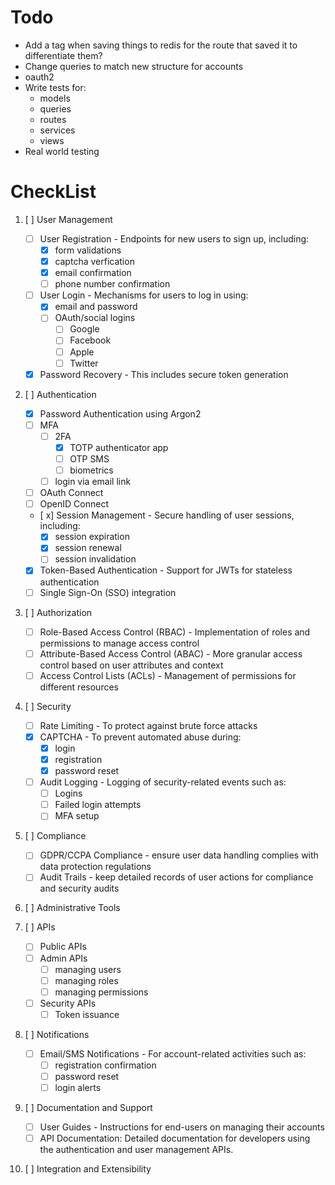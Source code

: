 # Todo
* Add a tag when saving things to redis for the route that saved it to differentiate them?
* Change queries to match new structure for accounts
* oauth2
* Write tests for:
    * models
    * queries
    * routes
    * services
    * views
* Real world testing

# CheckList
1. [ ] User Management
    * [ ] User Registration - Endpoints for new users to sign up, including:
        * [x] form validations
        * [x] captcha verfication
        * [x] email confirmation
        * [ ] phone number confirmation
    * [ ] User Login - Mechanisms for users to log in using:
        * [x] email and password
        * [ ] OAuth/social logins
            * [ ] Google
            * [ ] Facebook
            * [ ] Apple
            * [ ] Twitter
    * [x] Password Recovery - This includes secure token generation

2. [ ] Authentication
    * [x] Password Authentication using Argon2
    * [ ] MFA
        * [ ] 2FA
            * [x] TOTP authenticator app
            * [ ] OTP SMS
            * [ ] biometrics
        * [ ] login via email link
    * [ ] OAuth Connect
    * [ ] OpenID Connect
    * [ x] Session Management - Secure handling of user sessions, including:
        * [x] session expiration
        * [x] session renewal
        * [ ] session invalidation
    * [x] Token-Based Authentication - Support for JWTs for stateless authentication
    * [ ] Single Sign-On (SSO) integration

3. [ ] Authorization
    * [ ] Role-Based Access Control (RBAC) - Implementation of roles and permissions to manage access control
    * [ ] Attribute-Based Access Control (ABAC) - More granular access control based on user attributes and context
    * [ ] Access Control Lists (ACLs) - Management of permissions for different resources

4. [ ] Security
    * [ ] Rate Limiting - To protect against brute force attacks
    * [x] CAPTCHA - To prevent automated abuse during:
        * [x] login
        * [x] registration
        * [x] password reset
    * [ ] Audit Logging - Logging of security-related events such as:
        * [ ] Logins
        * [ ] Failed login attempts
        * [ ] MFA setup

5. [ ] Compliance
    * [ ] GDPR/CCPA Compliance - ensure user data handling complies with data protection regulations
    * [ ] Audit Trails - keep detailed records of user actions for compliance and security audits

6. [ ] Administrative Tools

7. [ ] APIs
    * [ ] Public APIs
    * [ ] Admin APIs
        * [ ] managing users
        * [ ] managing roles
        * [ ] managing permissions
    * [ ] Security APIs
        * [ ] Token issuance

8. [ ] Notifications
    * [ ] Email/SMS Notifications - For account-related activities such as:
        * [ ] registration confirmation
        * [ ] password reset
        * [ ] login alerts

9. [ ] Documentation and Support
    * [ ] User Guides - Instructions for end-users on managing their accounts
    * [ ] API Documentation: Detailed documentation for developers using the authentication and user management APIs.

10. [ ] Integration and Extensibility
